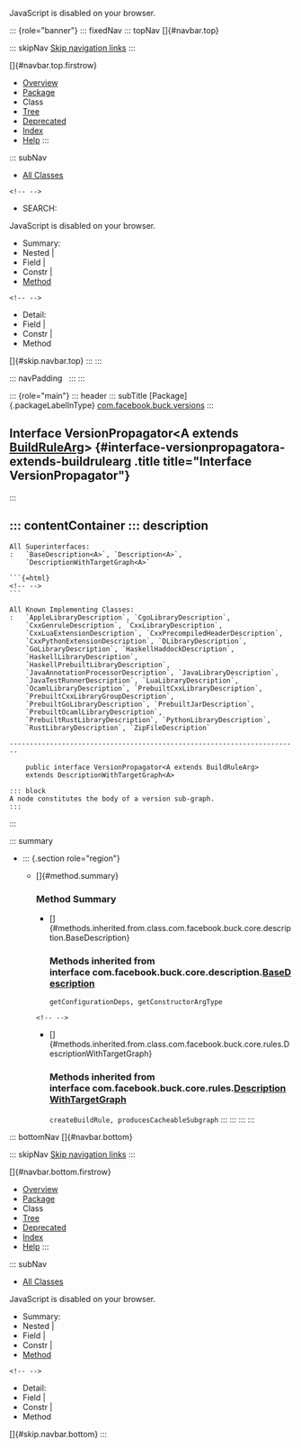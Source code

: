 <div>

JavaScript is disabled on your browser.

</div>

::: {role="banner"}
::: fixedNav
::: topNav
[]{#navbar.top}

::: skipNav
[Skip navigation links](#skip.navbar.top "Skip navigation links")
:::

[]{#navbar.top.firstrow}

-   [Overview](../../../../index.html)
-   [Package](package-summary.html)
-   Class
-   [Tree](package-tree.html)
-   [Deprecated](../../../../deprecated-list.html)
-   [Index](../../../../index-all.html)
-   [Help](../../../../help-doc.html)
:::

::: subNav
-   [All Classes](../../../../allclasses.html)

```{=html}
<!-- -->
```
-   SEARCH:

<div>

<div>

JavaScript is disabled on your browser.

</div>

</div>

<div>

-   Summary: 
-   Nested \| 
-   Field \| 
-   Constr \| 
-   [Method](#method.summary)

```{=html}
<!-- -->
```
-   Detail: 
-   Field \| 
-   Constr \| 
-   Method

</div>

[]{#skip.navbar.top}
:::
:::

::: navPadding
 
:::
:::

::: {role="main"}
::: header
::: subTitle
[Package]{.packageLabelInType} [com.facebook.buck.versions](package-summary.html)
:::

## Interface VersionPropagator\<A extends [BuildRuleArg](../core/description/arg/BuildRuleArg.html "interface in com.facebook.buck.core.description.arg")\> {#interface-versionpropagatora-extends-buildrulearg .title title="Interface VersionPropagator"}
:::

::: contentContainer
::: description
-   

    All Superinterfaces:
    :   `BaseDescription<A>`, `Description<A>`,
        `DescriptionWithTargetGraph<A>`

    ```{=html}
    <!-- -->
    ```

    All Known Implementing Classes:
    :   `AppleLibraryDescription`, `CgoLibraryDescription`,
        `CxxGenruleDescription`, `CxxLibraryDescription`,
        `CxxLuaExtensionDescription`, `CxxPrecompiledHeaderDescription`,
        `CxxPythonExtensionDescription`, `DLibraryDescription`,
        `GoLibraryDescription`, `HaskellHaddockDescription`,
        `HaskellLibraryDescription`,
        `HaskellPrebuiltLibraryDescription`,
        `JavaAnnotationProcessorDescription`, `JavaLibraryDescription`,
        `JavaTestRunnerDescription`, `LuaLibraryDescription`,
        `OcamlLibraryDescription`, `PrebuiltCxxLibraryDescription`,
        `PrebuiltCxxLibraryGroupDescription`,
        `PrebuiltGoLibraryDescription`, `PrebuiltJarDescription`,
        `PrebuiltOcamlLibraryDescription`,
        `PrebuiltRustLibraryDescription`, `PythonLibraryDescription`,
        `RustLibraryDescription`, `ZipFileDescription`

    ------------------------------------------------------------------------

        public interface VersionPropagator<A extends BuildRuleArg>
        extends DescriptionWithTargetGraph<A>

    ::: block
    A node constitutes the body of a version sub-graph.
    :::
:::

::: summary
-   ::: {.section role="region"}
    -   []{#method.summary}

        ### Method Summary

        -   []{#methods.inherited.from.class.com.facebook.buck.core.description.BaseDescription}

            ### Methods inherited from interface com.facebook.buck.core.description.[BaseDescription](../core/description/BaseDescription.html "interface in com.facebook.buck.core.description")

            `getConfigurationDeps, getConstructorArgType`

        ```{=html}
        <!-- -->
        ```
        -   []{#methods.inherited.from.class.com.facebook.buck.core.rules.DescriptionWithTargetGraph}

            ### Methods inherited from interface com.facebook.buck.core.rules.[DescriptionWithTargetGraph](../core/rules/DescriptionWithTargetGraph.html "interface in com.facebook.buck.core.rules")

            `createBuildRule, producesCacheableSubgraph`
    :::
:::
:::
:::

::: bottomNav
[]{#navbar.bottom}

::: skipNav
[Skip navigation links](#skip.navbar.bottom "Skip navigation links")
:::

[]{#navbar.bottom.firstrow}

-   [Overview](../../../../index.html)
-   [Package](package-summary.html)
-   Class
-   [Tree](package-tree.html)
-   [Deprecated](../../../../deprecated-list.html)
-   [Index](../../../../index-all.html)
-   [Help](../../../../help-doc.html)
:::

::: subNav
-   [All Classes](../../../../allclasses.html)

<div>

<div>

JavaScript is disabled on your browser.

</div>

</div>

<div>

-   Summary: 
-   Nested \| 
-   Field \| 
-   Constr \| 
-   [Method](#method.summary)

```{=html}
<!-- -->
```
-   Detail: 
-   Field \| 
-   Constr \| 
-   Method

</div>

[]{#skip.navbar.bottom}
:::
